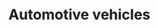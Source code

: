 ---
title: Automotive vehicles
longTitle: 'Automotive vehicles'
tags:
- gccommon
usedFor:
- "[[Motor vehicles]]"
---